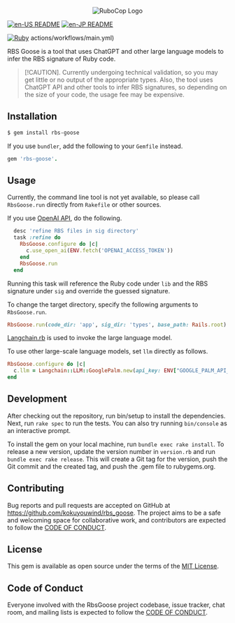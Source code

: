 <p align="center">
  <img src="https://raw.githubusercontent.com/kokuyouwind/rbs_goose/main/assets/logo.svg" alt="RuboCop Logo"/>
</p>

[![en-US README](https://img.shields.io/badge/Multilingual_README-en--US-blue.svg)](/README-EN-US.md)
[![en-JP README](https://img.shields.io/badge/Multilingual_README-ja--JP-orangered.svg)](/README.md)

[![Ruby](https://github.com/kokuyouwind/rbs_goose/actions/workflows/main.yml/badge.svg)](https://github.com/kokuyouwind/rbs_goose/) actions/workflows/main.yml)

RBS Goose is a tool that uses ChatGPT and other large language models to infer the RBS signature of Ruby code.

> [!CAUTION].
> Currently undergoing technical validation, so you may get little or no output of the appropriate types.
> Also, the tool uses ChatGPT API and other tools to infer RBS signatures, so depending on the size of your code, the usage fee may be expensive.

## Installation

```bash
$ gem install rbs-goose
```

If you use `bundler`, add the following to your `Gemfile` instead.

```ruby
gem 'rbs-goose'.
```

## Usage

Currently, the command line tool is not yet available, so please call `RbsGoose.run` directly from `Rakefile` or other sources.

If you use [OpenAI API](https://openai.com/blog/openai-api), do the following.

```ruby
  desc 'refine RBS files in sig directory'
  task :refine do
    RbsGoose.configure do |c|
      c.use_open_ai(ENV.fetch('OPENAI_ACCESS_TOKEN'))
    end
    RbsGoose.run
  end
```

Running this task will reference the Ruby code under `lib` and the RBS signature under `sig` and override the guessed signature.

To change the target directory, specify the following arguments to `RbsGoose.run`.

```ruby
RbsGoose.run(code_dir: 'app', sig_dir: 'types', base_path: Rails.root)
```

[Langchain.rb](https://github.com/andreibondarev/langchainrb) is used to invoke the large language model.

To use other large-scale language models, set `llm` directly as follows.

```ruby
RbsGoose.configure do |c|
  c.llm = Langchain::LLM::GooglePalm.new(api_key: ENV["GOOGLE_PALM_API_KEY"])
end
```

## Development

After checking out the repository, run bin/setup to install the dependencies. Next, run `rake spec` to run the tests. You can also try running `bin/console` as an interactive prompt.

To install the gem on your local machine, run `bundle exec rake install`. To release a new version, update the version number in `version.rb` and run `bundle exec rake release`. This will create a Git tag for the version, push the Git commit and the created tag, and push the .gem file to rubygems.org.

## Contributing

Bug reports and pull requests are accepted on GitHub at https://github.com/kokuyouwind/rbs_goose. The project aims to be a safe and welcoming space for collaborative work, and contributors are expected to follow the [CODE OF CONDUCT](/CODE_OF_CONDUCT.md).

## License

This gem is available as open source under the terms of the [MIT License](https://opensource.org/licenses/MIT).

## Code of Conduct

Everyone involved with the RbsGoose project codebase, issue tracker, chat room, and mailing lists is expected to follow the [CODE OF CONDUCT](/CODE_OF_CONDUCT.md).
